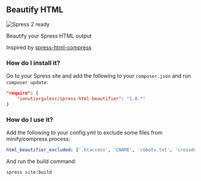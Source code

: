 ## Beautify HTML

![Spress 2 ready](https://img.shields.io/badge/Spress%202-ready-brightgreen.svg)

Beautify your Spress HTML output

Inspired by [spress-html-compress](https://github.com/paramonovav/spress-html-compress)

### How do I install it?

Go to your Spress site and add the following to your `composer.json` and run 
`composer update`:

```json
"require": {
    "ionutiorgulesc/spress-html-beautifier": "1.0.*"
}
```

### How do I use it?

Add the following to your config.yml to exclude some files from minify/compress process:

```yaml
html_beautifier_excluded: ['.htaccess', 'CNAME', 'robots.txt', 'crossdomain.xml', 'sitemap.xml', 'rss.xml']
```

And run the build command:

```bash
spress site:build
```
